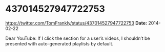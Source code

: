 # 437014527947722753
https://twitter.com/TomFrankly/status/437014527947722753
**Date:** 2014-02-22

Dear YouTube: If I click the section for a user’s videos, I shouldn’t be presented with auto-generated playlists by default.
